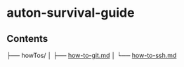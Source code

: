 # auton-survival-guide
## Contents
├──  howTos/
│   ├──  [how-to-git.md](https://github.com/autonlab/auton-survival-guide/blob/main/howTos/how-to-git.md)
│   └──  [how-to-ssh.md](https://github.com/autonlab/auton-survival-guide/blob/main/howTos/how-to-ssh.md)
